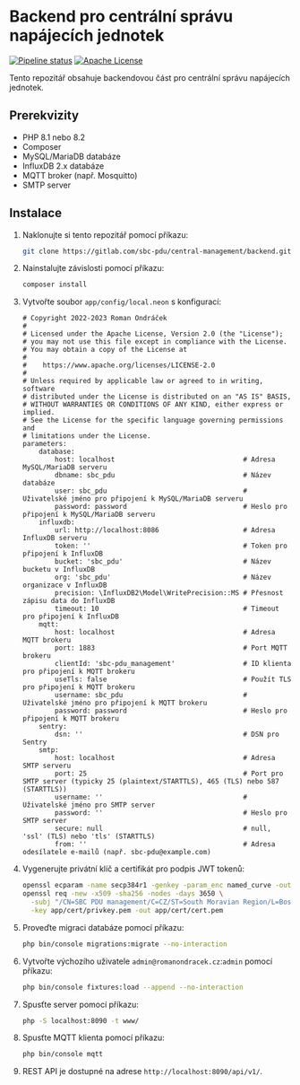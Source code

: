 # Backend pro centrální správu napájecích jednotek

[![Pipeline status](https://gitlab.com/sbc-pdu/central-management/backend/badges/master/pipeline.svg)](https://gitlab.com/sbc-pdu/central-management/backend/-/commits/master)
[![Apache License](https://img.shields.io/badge/license-Apache2-blue.svg)](LICENSE)

Tento repozitář obsahuje backendovou část pro centrální správu napájecích jednotek.

## Prerekvizity

- PHP 8.1 nebo 8.2
- Composer
- MySQL/MariaDB databáze
- InfluxDB 2.x databáze
- MQTT broker (např. Mosquitto)
- SMTP server

## Instalace

1. Naklonujte si tento repozitář pomocí příkazu:
	```bash
	git clone https://gitlab.com/sbc-pdu/central-management/backend.git
	```
2. Nainstalujte závislosti pomocí příkazu:
	```bash
	composer install
	```
3. Vytvořte soubor `app/config/local.neon` s konfigurací:
	```neon
	# Copyright 2022-2023 Roman Ondráček
	#
	# Licensed under the Apache License, Version 2.0 (the "License");
	# you may not use this file except in compliance with the License.
	# You may obtain a copy of the License at
	#
	#    https://www.apache.org/licenses/LICENSE-2.0
	#
	# Unless required by applicable law or agreed to in writing, software
	# distributed under the License is distributed on an "AS IS" BASIS,
	# WITHOUT WARRANTIES OR CONDITIONS OF ANY KIND, either express or implied.
	# See the License for the specific language governing permissions and
	# limitations under the License.
	parameters:
		database:
			host: localhost                                # Adresa MySQL/MariaDB serveru
			dbname: sbc_pdu                                # Název databáze
			user: sbc_pdu                                  # Uživatelské jméno pro připojení k MySQL/MariaDB serveru
			password: password                             # Heslo pro připojení k MySQL/MariaDB serveru
		influxdb:
			url: http://localhost:8086                     # Adresa InfluxDB serveru
			token: ''                                      # Token pro připojení k InfluxDB
			bucket: 'sbc_pdu'                              # Název bucketu v InfluxDB
			org: 'sbc_pdu'                                 # Název organizace v InfluxDB
			precision: \InfluxDB2\Model\WritePrecision::MS # Přesnost zápisu data do InfluxDB
			timeout: 10                                    # Timeout pro připojení k InfluxDB
		mqtt:
			host: localhost                                # Adresa MQTT brokeru
			port: 1883                                     # Port MQTT brokeru
			clientId: 'sbc-pdu_management'                 # ID klienta pro připojení k MQTT brokeru
			useTls: false                                  # Použít TLS pro připojení k MQTT brokeru
			username: sbc_pdu                              # Uživatelské jméno pro připojení k MQTT brokeru
			password: password                             # Heslo pro připojení k MQTT brokeru
		sentry:
			dsn: ''                                        # DSN pro Sentry
		smtp:
			host: localhost                                # Adresa SMTP serveru
			port: 25                                       # Port pro SMTP server (typicky 25 (plaintext/STARTTLS), 465 (TLS) nebo 587 (STARTTLS))
			username: ''                                   # Uživatelské jméno pro SMTP server
			password: ''                                   # Heslo pro SMTP server
			secure: null                                   # null, 'ssl' (TLS) nebo 'tls' (STARTTLS)
			from: ''                                       # Adresa odesílatele e-mailů (např. sbc-pdu@example.com)
	```
4. Vygenerujte privátní klíč a certifikát pro podpis JWT tokenů:
	```bash
	openssl ecparam -name secp384r1 -genkey -param_enc named_curve -out app/cert/privkey.pem
	openssl req -new -x509 -sha256 -nodes -days 3650 \
      -subj "/CN=SBC PDU management/C=CZ/ST=South Moravian Region/L=Boskovice/O=Roman Ondráček" \
      -key app/cert/privkey.pem -out app/cert/cert.pem
    ```
5. Proveďte migraci databáze pomocí příkazu:
	```bash
	php bin/console migrations:migrate --no-interaction
	```
6. Vytvořte výchozího uživatele `admin@romanondracek.cz`:`admin` pomocí příkazu:
	```bash
	php bin/console fixtures:load --append --no-interaction
	```
7. Spusťte server pomocí příkazu:
	```bash
	php -S localhost:8090 -t www/
	```
8. Spusťte MQTT klienta pomocí příkazu:
	```bash
	php bin/console mqtt
	```
9. REST API je dostupné na adrese `http://localhost:8090/api/v1/`.
